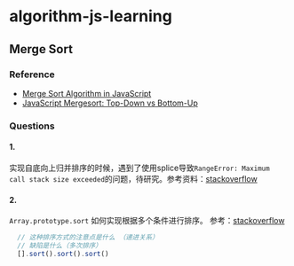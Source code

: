 # algorithm-js-learning

## Merge Sort

### Reference
+ [Merge Sort Algorithm in JavaScript](https://medium.com/javascript-in-plain-english/javascript-merge-sort-3205891ac060)
+ [JavaScript Mergesort: Top-Down vs Bottom-Up](https://www.akawebdesign.com/2012/04/13/javascript-mergesort-top-down-vs-bottom-up/)

### Questions
#### 1. 
实现自底向上归并排序的时候，遇到了使用splice导致`RangeError: Maximum call stack size exceeded`的问题，待研究。参考资料：[stackoverflow](https://stackoverflow.com/questions/44959025/rangeerror-maximum-call-stack-size-exceeded-caused-by-array-splice-apply)

#### 2. 
`Array.prototype.sort` 如何实现根据多个条件进行排序。 参考：[stackoverflow](https://stackoverflow.com/questions/6913512/how-to-sort-an-array-of-objects-by-multiple-fields/38037580)

```JavaScript
  // 这种排序方式的注意点是什么 （递进关系）
  // 缺陷是什么（多次排序）
  [].sort().sort().sort()
```